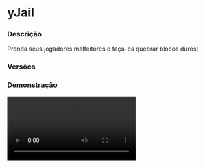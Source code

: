 # yJail
<secondary-label ref="management"/>

### Descrição
Prenda seus jogadores malfeitores e faça-os quebrar blocos duros!

### Versões
<secondary-label ref="1.8"/>
<secondary-label ref="1.9"/>
<secondary-label ref="1.10"/>
<secondary-label ref="1.11"/>
<secondary-label ref="1.12"/>
<secondary-label ref="1.13"/>
<secondary-label ref="1.14"/>
<secondary-label ref="1.15"/>
<secondary-label ref="1.16"/>
<secondary-label ref="1.17"/>
<secondary-label ref="1.18"/>
<secondary-label ref="1.19"/>
<secondary-label ref="1.20"/>
<secondary-label ref="1.21"/>

### Demonstração
<video src="//www.youtube.com/watch?v=p32fkh-_VGM"/>


<chapter title="Comandos" id="commands" collapsible="true">
<code-block lang="plain text">/jail - Abre o menu de presos
/presos - Abre o menu de presos
/soltar - Solta um jogador
/jail setarsaida - Seta a saída da jail
/jail setarjail - Seta o local da jail
/jail soltar - Solta um jogador
/jail [player] - Prende um jogador
/jail ajuda - Mostra a mensagem de ajuda
/jail reload - Recarrega os arquivos de configuração</code-block>
</chapter>

<chapter title="Permissões" id="permissions" collapsible="true">
<code-block lang="plain text">yjail.use - Permissão para o /jail e /presos
yjail.release - Permissão para o /jail soltar e /soltar
yjail.arrest - Permissão para o /jail [player]
yjail.admin.setexit - Permissão para o /jail setexit
yjail.admin.setlocation - Permissão para o /jail setjail
yjail.admin.reload - Permissão para o /jail reload
yjail.vanish.bypass - Permissão para o player de fora (solto) conseguir enxergar o preso
yjail.vanish.bypass.arrested - Permissão para o player preso conseguir enxergar o solto
yjail.staff - Permissão para ser reconhecido como staff</code-block>
</chapter>



## Erros comuns
<primary-label ref="errors"/>

Antes de configurar o plugin, revise os pontos listados aqui para evitar problemas frequentes durante a configuração.

<seealso style="cards">
    <category ref="wrs">
        <a href="yplugins.md"></a>        <a href="https://ystoreplugins.com.br/plugins/detalhes/120-yJail">Site do plugin yJail</a>
    </category>
</seealso>